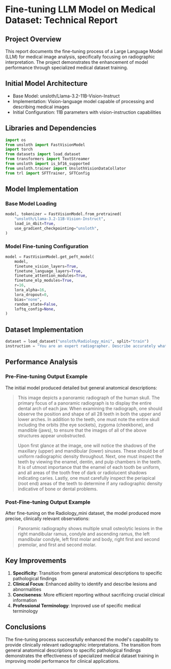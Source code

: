 # Fine-tuning LLM Model on Medical Dataset: Technical Report

## Project Overview
This report documents the fine-tuning process of a Large Language Model (LLM) for medical image analysis, specifically focusing on radiographic interpretation. The project demonstrates the enhancement of model performance through specialized medical dataset training.

## Initial Model Architecture
- Base Model: unsloth/Llama-3.2-11B-Vision-Instruct
- Implementation: Vision-language model capable of processing and describing medical images
- Initial Configuration: 11B parameters with vision-instruction capabilities

## Libraries and Dependencies
```python
import os
from unsloth import FastVisionModel
import torch
from datasets import load_dataset
from transformers import TextStreamer
from unsloth import is_bf16_supported
from unsloth.trainer import UnslothVisionDataCollator
from trl import SFTTrainer, SFTConfig
```

## Model Implementation
### Base Model Loading
```python
model, tokenizer = FastVisionModel.from_pretrained(
    "unsloth/Llama-3.2-11B-Vision-Instruct",
    load_in_4bit=True,
    use_gradient_checkpointing="unsloth",
)
```

### Model Fine-tuning Configuration
```python
model = FastVisionModel.get_peft_model(
    model,
    finetune_vision_layers=True,
    finetune_language_layers=True,
    finetune_attention_modules=True,
    finetune_mlp_modules=True,
    r=16,
    lora_alpha=16,
    lora_dropout=0,
    bias="none",
    random_state=False,
    loftq_config=None,
)
```

## Dataset Implementation
```python
dataset = load_dataset("unsloth/Radiology_mini", split="train")
instruction = "You are an expert radiographer. Describe accurately what you see in this image."
```

## Performance Analysis

### Pre-Fine-tuning Output Example
The initial model produced detailed but general anatomical descriptions:

> This image depicts a panoramic radiograph of the human skull. The primary focus of a panoramic radiograph is to display the entire dental arch of each jaw. When examining the radiograph, one should observe the position and shape of all 28 teeth in both the upper and lower arches. In addition to the teeth, one must note the entire skull including the orbits (the eye sockets), zygoma (cheekbone), and mandible (jaws), to ensure that the images of all of the above structures appear unobstructed.
>
> Upon first glance at the image, one will notice the shadows of the maxillary (upper) and mandibular (lower) sinuses. These should be of uniform radiographic density throughout. Next, one must inspect the teeth by viewing the enamel, dentin, and pulp chambers in the teeth. It is of utmost importance that the enamel of each tooth be uniform, and all areas of the tooth free of dark or radiolucent shadows indicating caries. Lastly, one must carefully inspect the periapical (root end) areas of the teeth to determine if any radiographic density indicative of bone or dental problems.

### Post-Fine-tuning Output Example
After fine-tuning on the Radiology_mini dataset, the model produced more precise, clinically relevant observations:

> Panoramic radiography shows multiple small osteolytic lesions in the right mandibular ramus, condyle and ascending ramus, the left mandibular condyle, left first molar and body, right first and second premolar, and first and second molar.

## Key Improvements
1. **Specificity**: Transition from general anatomical descriptions to specific pathological findings
2. **Clinical Focus**: Enhanced ability to identify and describe lesions and abnormalities
3. **Conciseness**: More efficient reporting without sacrificing crucial clinical information
4. **Professional Terminology**: Improved use of specific medical terminology

## Conclusions
The fine-tuning process successfully enhanced the model's capability to provide clinically relevant radiographic interpretations. The transition from general anatomical descriptions to specific pathological findings demonstrates the effectiveness of specialized medical dataset training in improving model performance for clinical applications.
